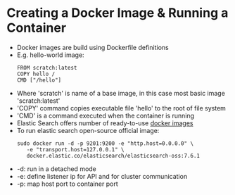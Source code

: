 # Creating a Docker Image & Running a Container

* Docker images are build using Dockerfile definitions
* E.g. hello-world image:
  ```
  FROM scratch:latest
  COPY hello /
  CMD ["/hello"]
  ```
* Where 'scratch' is name of a base image, in this case most basic image 'scratch:latest'
* 'COPY' command copies executable file 'hello' to the root of file system
* 'CMD' is a command executed when the container is running
* Elastic Search offers number of ready-to-use [docker images](https://www.docker.elastic.co/)
* To run elastic search open-source official image:
  ```
  sudo docker run -d -p 9201:9200 -e "http.host=0.0.0.0" \
     -e "transport.host=127.0.0.1" \
     docker.elastic.co/elasticsearch/elasticsearch-oss:7.6.1
  ```
* -d: run in a detached mode
* -e: define listener ip for API and for cluster communication
* -p: map host port to container port



